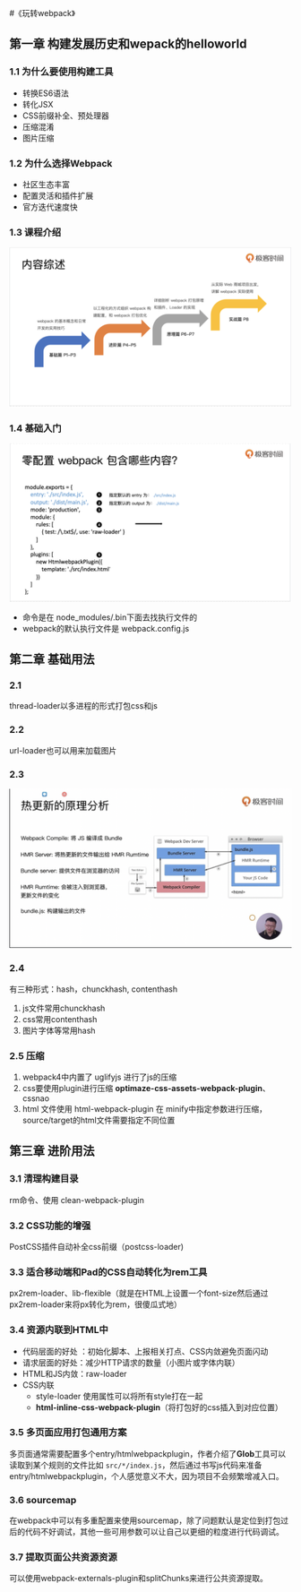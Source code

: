 #《玩转webpack》 


## 第一章 构建发展历史和wepack的helloworld


### 1.1 为什么要使用构建工具

- 转换ES6语法
- 转化JSX
- CSS前缀补全、预处理器
- 压缩混淆
- 图片压缩

### 1.2 为什么选择Webpack

- 社区生态丰富
- 配置灵活和插件扩展
- 官方迭代速度快


### 1.3 课程介绍

![content-desc](./assets/content-desc.png)

### 1.4 基础入门

![webpack-base](./assets/webpack-base.png)


- 命令是在 node_modules/.bin下面去找执行文件的
- webpack的默认执行文件是 webpack.config.js

## 第二章 基础用法

### 2.1

thread-loader以多进程的形式打包css和js

### 2.2

url-loader也可以用来加载图片

### 2.3


![hot-reload](./assets/hot-reload.png)

### 2.4  

有三种形式：hash，chunckhash, contenthash

1. js文件常用chunckhash
2. css常用contenthash
3. 图片字体等常用hash

### 2.5 压缩

1. webpack4中内置了 uglifyjs 进行了js的压缩
2. css要使用plugin进行压缩 **optimaze-css-assets-webpack-plugin**、cssnao
3. html 文件使用 html-webpack-plugin 在 minify中指定参数进行压缩，source/target的html文件需要指定不同位置

## 第三章 进阶用法

### 3.1 清理构建目录

rm命令、使用 clean-webpack-plugin

### 3.2 CSS功能的增强

PostCSS插件自动补全css前缀（postcss-loader)

### 3.3 适合移动端和Pad的CSS自动转化为rem工具

px2rem-loader、lib-flexible（就是在HTML上设置一个font-size然后通过px2rem-loader来将px转化为rem，很傻瓜式地）

### 3.4 资源内联到HTML中


* 代码层面的好处 ：初始化脚本、上报相关打点、CSS内敛避免页面闪动
* 请求层面的好处：减少HTTP请求的数量（小图片或字体内联）
* HTML和JS内敛：raw-loader
* CSS内联
  * style-loader 使用属性可以将所有style打在一起
  * **html-inline-css-webpack-plugin**（将打包好的css插入到对应位置）

### 3.5 多页面应用打包通用方案

多页面通常需要配置多个entry/htmlwebpackplugin，作者介绍了**Glob**工具可以读取到某个规则的文件比如 `src/*/index.js`，然后通过书写js代码来准备entry/htmlwebpackplugin，个人感觉意义不大，因为项目不会频繁增减入口。
   
   

### 3.6 sourcemap

在webpack中可以有多重配置来使用sourcemap，除了问题默认是定位到打包过后的代码不好调试，其他一些可用参数可以让自己以更细的粒度进行代码调试。

### 3.7 提取页面公共资源资源

可以使用webpack-externals-plugin和splitChunks来进行公共资源提取。

           
